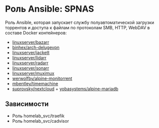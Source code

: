 # Роль Ansible: SPNAS

Роль Ansible, которая запускает службу полуавтоматической загрузки торрентов и доступа к файлам по протоколам SMB, HTTP, WebDAV в составе Docker контейнеров:

* [linuxserver/bazarr](https://hub.docker.com/r/linuxserver/bazarr/tags)
* [binhex/arch-delugevpn](https://hub.docker.com/r/binhex/arch-delugevpn/tags)
* [linuxserver/jackett](https://hub.docker.com/r/linuxserver/jackett/tags)
* [linuxserver/lidarr](https://hub.docker.com/r/linuxserver/lidarr/tags)
* [linuxserver/radarr](https://hub.docker.com/r/linuxserver/radarr/tags)
* [linuxserver/sonarr](https://hub.docker.com/r/linuxserver/sonarr/tags)
* [linuxserver/muximux](https://hub.docker.com/r/linuxserver/muximux/tags)
* [werwolfby/alpine-monitorrent](https://hub.docker.com/r/werwolfby/alpine-monitorrent/tags)
* [mbentley/timemachine](https://hub.docker.com/r/mbentley/timemachine/tags)
* [suprovsky/nextcloud](https://hub.docker.com/r/suprovsky/nextcloud/tags) + [yobasystems/alpine-mariadb](https://hub.docker.com/r/yobasystems/alpine-mariadb/tags)

## Зависимости

* Роль homelab_svc/traefik
* Роль homelab_svc/cadvisor
